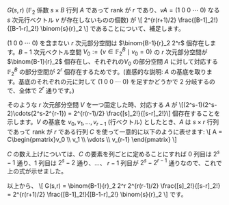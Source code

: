 $G(s,r)$ ($\mathbb{F}_2$ 係数 $s \times B$ 行列 $A$ であって rank が $r$ であり、$vA = (1\ 0\ 0\ \cdots\ 0)$ なる $s$ 次元行ベクトル $v$ が存在しないものの個数) が \\[
2^{r(r+1)/2} \frac{[B-1]_2!}{[B-1-r]_2!} \binom{s}{r}_2
\\]
であることについて、補足します。

$(1\ 0\ 0\ \cdots\ 0)$ を含まない $r$ 次元部分空間は $\binom{B-1}{r}_2 2^r$ 個存在します。$B-1$ 次元ベクトル空間 $V_0 := \{v \in \mathbb{F}_2^B \mid v_0 = 0\}$ の $r$ 次元部分空間が  $\binom{B-1}{r}_2$ 個存在し、それぞれの$V_0$ の部分空間 $A$ に対して対応する $\mathbb{F}_2^B$ の部分空間が $2^r$ 個存在するためです。(直感的な説明: $A$ の基底を取ります。基底のそれぞれの元に対して $(1\ 0\ 0\ \cdots\ 0)$ を足すかどうかで 2 分岐するので、全体で $2^r$ 通りです。)

そのような $r$ 次元部分空間 $V$ を一つ固定した時、対応する $A$ が \\[(2^s-1)(2^s-2)\cdots(2^s-2^{r-1}) = 2^{r(r-1)/2} \frac{[s]_2!}{[s-r]_2!}\\] 個存在することを示します。$V$ の基底を $v_0, v_1, \ldots, v_{r-1}$ (行ベクトル) としたとき、$A$ は $s \times r$ 行列であって rank が $r$ である行列 $C$ を使って一意的に以下のように表せます:
\\[
A = C\begin{pmatrix}v\_0 \\\\ v\_1 \\\\ \vdots \\\\ v\_{r-1} \end{pmatrix}
\\]

$C$ の数え上げについては、$C$ の要素を列ごとに定めることにすれば 0 列目は $2^s-1$ 通り、1 列目は $2^s-2$ 通り、…、 $r-1$ 列目が $2^s-2^{r-1}$ 通りなので、これで上の式が示せました。

以上から、
\\[
G(s,r) = \binom{B-1}{r}_2 2^r 2^{r(r-1)/2} \frac{[s]_2!}{[s-r]_2!} = 2^{r(r+1)/2} \frac{[B-1]_2!}{[B-1-r]_2!} \binom{s}{r}_2
\\]
です。
